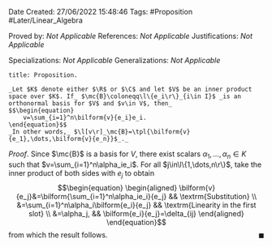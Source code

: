 <div class="topSpace"></div>

Date Created: 27/06/2022 15:48:46
Tags: #Proposition #Later/Linear_Algebra

Proved by: _Not Applicable_
References: _Not Applicable_
Justifications: _Not Applicable_

Specializations: _Not Applicable_
Generalizations: _Not Applicable_

``` ad-Proposition
title: Proposition.

_Let $K$ denote either $\R$ or $\C$ and let $V$ be an inner product space over $K$. If_ $\mc{B}\coloneqq\l\{e_i\r\}_{i\in I}$ _is an orthonormal basis for $V$ and $v\in V$, then_
$$\begin{equation}
    v=\sum_{i=1}^n\bilform{v}{e_i}e_i.
\end{equation}$$
_In other words,_ $\l[v\r]_\mc{B}=\tpl{\bilform{v}{e_1},\dots,\bilform{v}{e_n}}$_._

```

_Proof_. Since $\mc{B}$ is a basis for $V$, there exist scalars $\alpha_1,\dots,\alpha_n\in K$ such that $v=\sum_{i=1}^n\alpha_ie_i$. For all $j\in\l\{1,\dots,n\r\}$, take the inner product of both sides with $e_j$ to obtain
$$\begin{equation}
    \begin{aligned}
        \bilform{v}{e_j}&=\bilform{\sum_{i=1}^n\alpha_ie_i}{e_j} && \textrm{Substitution} \\
        &=\sum_{i=1}^n\alpha_i\bilform{e_i}{e_j} && \textrm{Linearity in the first slot} \\
        &=\alpha_j, && \bilform{e_i}{e_j}=\delta_{ij}
    \end{aligned}
\end{equation}$$
from which the result follows.<span style="float:right;">$\blacksquare$</span>
